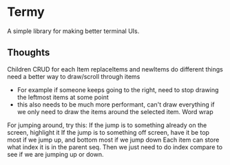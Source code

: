 # Termy
A simple library for making better terminal UIs.

## Thoughts
Children
CRUD for each Item
replaceItems and newItems do different things
need a better way to draw/scroll through items
- For example if someone keeps going to the right, need to stop drawing the leftmost items at some point
- this also needs to be much more performant, can't draw everything if we only need to draw the items around the selected item.
Word wrap

For jumping around, try this:
If the jump is to something already on the screen, highlight it
If the jump is to something off screen, have it be top most if we jump up, and bottom most if we jump down
Each item can store what index it is in the parent seq. Then we just need to do index compare to see if we are jumping up or down.
